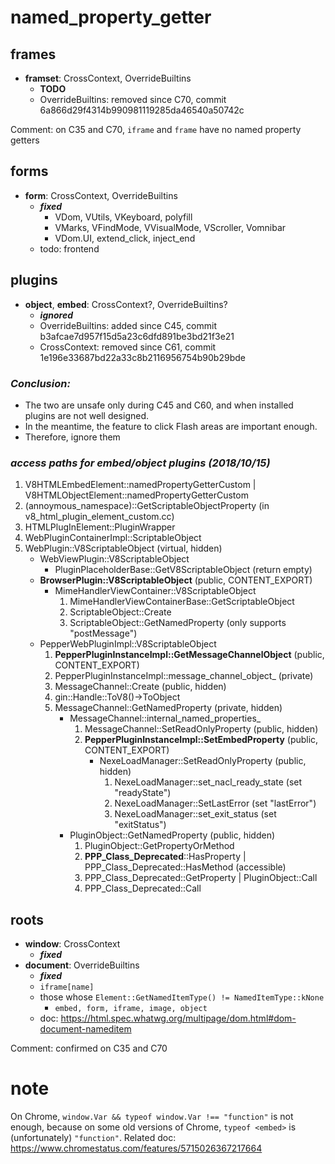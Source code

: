 # named_property_getter

## frames

- **framset**: CrossContext, OverrideBuiltins
  - **TODO**
  - OverrideBuiltins: removed since C70, commit 6a866d29f4314b990981119285da46540a50742c

Comment: on C35 and C70, `iframe` and `frame` have no named property getters

## forms

- **form**: CrossContext, OverrideBuiltins
  - ***fixed***
    - VDom, VUtils, VKeyboard, polyfill
    - VMarks, VFindMode, VVisualMode, VScroller, Vomnibar
    - VDom.UI, extend_click, inject_end
  - todo: frontend

## plugins

- **object**, **embed**: CrossContext?, OverrideBuiltins?
  - ***ignored***
  - OverrideBuiltins: added since C45, commit b3afcae7d957f15d5a23c6dfd891be3bd21f3e21
  - CrossContext: removed since C61, commit 1e196e33687bd22a33c8b2116956754b90b29bde

### *Conclusion:*
* The two are unsafe only during C45 and C60, and when installed plugins are not well designed.
* In the meantime, the feature to click Flash areas are important enough.
* Therefore, ignore them

### *access paths for embed/object plugins (2018/10/15)*

1. V8HTMLEmbedElement::namedPropertyGetterCustom | V8HTMLObjectElement::namedPropertyGetterCustom
2. (annoymous_namespace)::GetScriptableObjectProperty (in v8_html_plugin_element_custom.cc)
3. HTMLPlugInElement::PluginWrapper
4. WebPluginContainerImpl::ScriptableObject
5. WebPlugin::V8ScriptableObject (virtual, hidden)
    - WebViewPlugin::V8ScriptableObject
      - PluginPlaceholderBase::GetV8ScriptableObject (return empty)
    - **BrowserPlugin::V8ScriptableObject** (public, CONTENT_EXPORT)
      - MimeHandlerViewContainer::V8ScriptableObject
        1. MimeHandlerViewContainerBase::GetScriptableObject
        2. ScriptableObject::Create
        3. ScriptableObject::GetNamedProperty (only supports "postMessage")
    - PepperWebPluginImpl::V8ScriptableObject
      1. **PepperPluginInstanceImpl::GetMessageChannelObject** (public, CONTENT_EXPORT)
      2. PepperPluginInstanceImpl::message_channel_object_ (private)
      3. MessageChannel::Create (public, hidden)
      4. gin::Handle<MessageChannel>::ToV8()->ToObject
      5. MessageChannel::GetNamedProperty (private, hidden)
          - MessageChannel::internal_named_properties_
            1. MessageChannel::SetReadOnlyProperty (public, hidden)
            2. **PepperPluginInstanceImpl::SetEmbedProperty** (public, CONTENT_EXPORT)
                - NexeLoadManager::SetReadOnlyProperty (public, hidden)
                  1. NexeLoadManager::set_nacl_ready_state (set "readyState")
                  2. NexeLoadManager::SetLastError (set "lastError")
                  3. NexeLoadManager::set_exit_status (set "exitStatus")
          - PluginObject::GetNamedProperty (public, hidden)
            1. PluginObject::GetPropertyOrMethod
            2. **PPP_Class_Deprecated**::HasProperty | PPP_Class_Deprecated::HasMethod (accessible)
            3. PPP_Class_Deprecated::GetProperty | PluginObject::Call
            4. PPP_Class_Deprecated::Call

## roots

- **window**: CrossContext
  - ***fixed***
- **document**: OverrideBuiltins
  - ***fixed***
  - `iframe[name]`
  - those whose `Element::GetNamedItemType() != NamedItemType::kNone`
    - `embed, form, iframe, image, object`
  - doc: https://html.spec.whatwg.org/multipage/dom.html#dom-document-nameditem

Comment: confirmed on C35 and C70

# note
On Chrome, `window.Var && typeof window.Var !== "function"` is not enough,
because on some old versions of Chrome, `typeof <embed>` is (unfortunately) `"function"`.
Related doc: https://www.chromestatus.com/features/5715026367217664